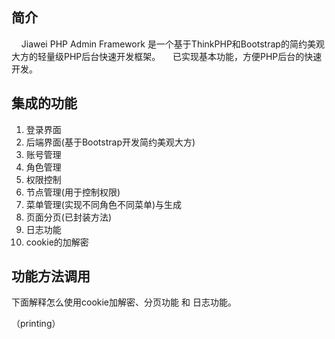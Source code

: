 ﻿## 简介

&nbsp;&nbsp;&nbsp;&nbsp;Jiawei PHP Admin Framework 是一个基于ThinkPHP和Bootstrap的简约美观大方的轻量级PHP后台快速开发框架。
&nbsp;&nbsp;&nbsp;&nbsp;已实现基本功能，方便PHP后台的快速开发。


## 集成的功能

1. 登录界面
2. 后端界面(基于Bootstrap开发简约美观大方)
3. 账号管理
4. 角色管理
5. 权限控制
6. 节点管理(用于控制权限)
7. 菜单管理(实现不同角色不同菜单)与生成
8. 页面分页(已封装方法)
9. 日志功能
10. cookie的加解密


## 功能方法调用
下面解释怎么使用cookie加解密、分页功能 和 日志功能。

（printing）



